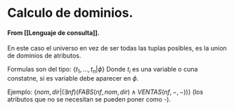 # Calculo de dominios.
#### From [[Lenguaje de consulta]].

En este caso el universo en vez de ser todas las tuplas  posibles, es la union de dominios de atributos.

Formulas son del tipo:
	$\{t_1,...,t_n|\phi\}$
Donde $t_i$ es una variable o cuna constatne, si es variable debe aparecer en $\phi$.

Ejemplo:
	$\{nom,dir|(\exists nf)(FABS(nf,nom,dir) \wedge VENTAS(nf,-,-)) \}$
(los atributos que no se necesitan se pueden poner como -).

